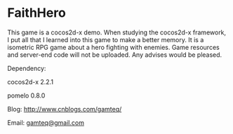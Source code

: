 FaithHero
=========

This game is a cocos2d-x demo. When studying the cocos2d-x framework, I put all that I learned into this game to make a better memory. It is a isometric RPG game about a hero fighting with enemies. Game resources and server-end code will not be uploaded. Any advises would be pleased.

Dependency:

cocos2d-x 2.2.1

pomelo 0.8.0

Blog: http://www.cnblogs.com/gamteq/

Email: gamteq@gmail.com
